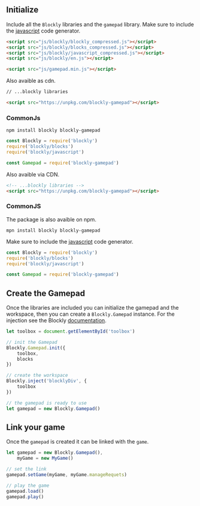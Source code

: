 ## Initialize

Include all the `Blockly` libraries and the `gamepad` library. Make sure to include the [javascript](https://developers.google.com/blockly/guides/configure/web/code-generators) code generator.

```html
<script src="js/blockly/blockly_compressed.js"></script>
<script src="js/blockly/blocks_compressed.js"></script>
<script src="js/blockly/javascript_compressed.js"></script>
<script src="js/blockly/en.js"></script>

<script src="js/gamepad.min.js"></script>
```
Also avaible as cdn.

```html
// ...blockly libraries

<script src="https://unpkg.com/blockly-gamepad"></script>
```

### CommonJs

```
npm install blockly blockly-gamepad
```

```javascript
const Blockly = require('blockly')
require('blockly/blocks')
require('blockly/javascript')

const Gamepad = require('blockly-gamepad')
```

Also avaible via CDN.

```html
<!-- ...blockly libraries -->
<script src="https://unpkg.com/blockly-gamepad"></script>
```

### CommonJS

The package is also avaible on npm.

```
mpn install blockly blockly-gamepad
```

Make sure to include the [javascript](https://developers.google.com/blockly/guides/configure/web/code-generators) code generator.

```javascript
const Blockly = require('blockly')
require('blockly/blocks')
require('blockly/javascript')

const Gamepad = require('blockly-gamepad')
```

## Create the Gamepad

Once the libraries are included you can initialize the gamepad and the workspace, then you can create a `Blockly.Gamepad` instance. For the injection see the Blockly [documentation](https://developers.google.com/blockly/guides/get-started/web#injecting_blockly).


```javascript
let toolbox = document.getElementById('toolbox')

// init the Gamepad
Blockly.Gamepad.init({
    toolbox,
    blocks
})

// create the workspace
Blockly.inject('blocklyDiv', {
    toolbox
})

// the gamepad is ready to use
let gamepad = new Blockly.Gamepad()
```

## Link your game

Once the `gamepad` is created it can be linked with the `game`.

```javascript
let gamepad = new Blockly.Gamepad(),
    myGame = new MyGame()

// set the link
gamepad.setGame(myGame, myGame.manageRequets)

// play the game
gamepad.load()
gamepad.play()
```